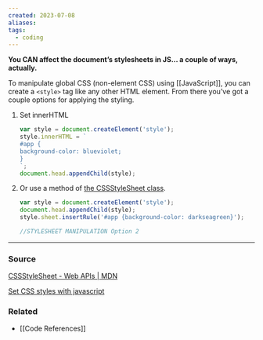 ```yaml
---
created: 2023-07-08
aliases: 
tags:
  - coding
---
```

**You CAN affect the document’s stylesheets in JS... a couple of ways, actually.**

To manipulate global CSS (non-element CSS) using [[JavaScript]], you can create a `<style>` tag like any other HTML element. From there you’ve got a couple options for applying the styling.

1. Set innerHTML
    
    ```jsx
    var style = document.createElement('style');
    style.innerHTML = `
    #app {
    background-color: blueviolet;
    }
    `;
    document.head.appendChild(style);
    ```
    
2. Or use a method of [the CSSStyleSheet class](https://developer.mozilla.org/en-US/docs/Web/API/CSSStyleSheet).
    
    ```jsx
    var style = document.createElement('style');
    document.head.appendChild(style);
    style.sheet.insertRule('#app {background-color: darkseagreen}');
    
    //STYLESHEET MANIPULATION Option 2
    ```

---
### Source

[CSSStyleSheet - Web APIs | MDN](https://developer.mozilla.org/en-US/docs/Web/API/CSSStyleSheet)

[Set CSS styles with javascript](https://dev.to/karataev/set-css-styles-with-javascript-3nl5)

### Related
- [[Code References]]